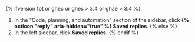 {% ifversion fpt or ghec or ghes > 3.4 or ghae > 3.4 %}
1. In the "Code, planning, and automation" section of the sidebar, click **{% octicon "reply" aria-hidden="true" %} Saved replies**.
{% else %}
1. In the left sidebar, click **Saved replies**.
{% endif %}
